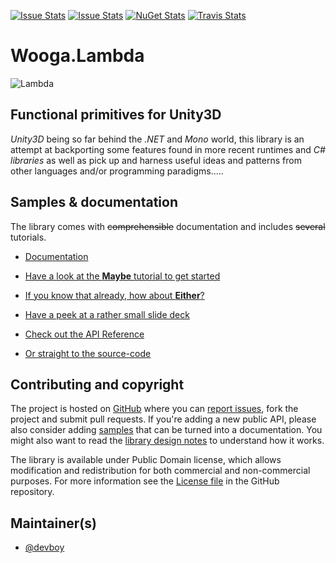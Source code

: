 [![Issue Stats](http://issuestats.com/github/wooga/Wooga.Lambda-CSharp/badge/issue)](http://issuestats.com/github/wooga/Wooga.Lambda-CSharp)
[![Issue Stats](http://issuestats.com/github/wooga/Wooga.Lambda-CSharp/badge/pr)](http://issuestats.com/github/wooga/Wooga.Lambda-CSharp)
[![NuGet Stats](http://img.shields.io/nuget/v/Wooga.Lambda.svg?style=flat)](https://www.nuget.org/packages/Wooga.Lambda/)
[![Travis Stats](https://travis-ci.org/wooga/Wooga.Lambda-CSharp.png)](https://travis-ci.org/wooga/Wooga.Lambda-CSharp)
# Wooga.Lambda


![Lambda](http://wooga.github.io/Wooga.Lambda-CSharp/img/logo.png)


## Functional primitives for Unity3D

*Unity3D* being so far behind the *.NET* and *Mono* world,
this library is an attempt at backporting some features found in more
recent runtimes and *C# libraries* as well as pick up and harness useful
ideas and patterns from other languages and/or programming paradigms.....


Samples & documentation
-----------------------

The library comes with ~~comprehensible~~ documentation and includes ~~several~~ tutorials.

 * [Documentation](http://wooga.github.io/Wooga.Lambda-CSharp)

 * [Have a look at the **Maybe** tutorial to get started](wooga.lambda.maybe.html)

 * [If you know that already, how about **Either**?](wooga.lambda.either.html)

 * [Have a peek at a rather small slide deck](presentation_04_2015/index.html)

 * [Check out the API Reference](reference/index.html)

 * [Or straight to the source-code](http://github.com/wooga/Wooga.Lambda-CSharp)

Contributing and copyright
--------------------------

The project is hosted on [GitHub][gh] where you can [report issues][issues], fork
the project and submit pull requests. If you're adding a new public API, please also
consider adding [samples][content] that can be turned into a documentation. You might
also want to read the [library design notes][readme] to understand how it works.

The library is available under Public Domain license, which allows modification and
redistribution for both commercial and non-commercial purposes. For more information see the
[License file][license] in the GitHub repository.

  [content]: https://github.com/wooga/Wooga.Lambda-CSharp/tree/master/docs/content
  [gh]: https://github.com/wooga/Wooga.Lambda-CSharp
  [issues]: https://github.com/wooga/Wooga.Lambda-CSharp/issues
  [readme]: https://github.com/wooga/Wooga.Lambda-CSharp/blob/master/README.md
  [license]: https://github.com/wooga/Wooga.Lambda-CSharp/blob/master/LICENSE.txt

## Maintainer(s)

- [@devboy](https://github.com/devboy)
